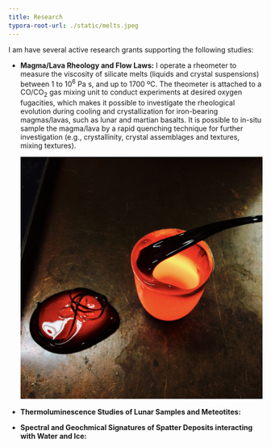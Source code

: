 ```yaml
---
title: Research
typora-root-url: ./static/melts.jpeg
---
```


I am have several active research grants supporting the following studies:

* **Magma/Lava Rheology and Flow Laws:** I operate a rheometer to measure the viscosity of silicate melts (liquids and crystal suspensions) between 1 to 10<sup>6</sup> Pa s, and up to 1700 ºC. The theometer is attached to a CO/CO<sub>2</sub> gas mixing unit to conduct experiments at desired oxygen fugacities, which makes it possible to investigate the rheological evolution during cooling and crystallization for iron-bearing magmas/lavas, such as lunar and martian basalts. It is possible to in-situ sample the magma/lava by a rapid quenching technique for further investigation (e.g., crystallinity, crystal assemblages and textures, mixing textures).

  ![melt and glass](static/melts.jpeg)

  

* **Thermoluminescence Studies of Lunar Samples and Meteotites:**

* **Spectral and Geochmical Signatures of Spatter Deposits interacting with Water and Ice:**